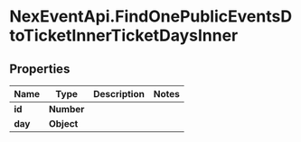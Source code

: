 # NexEventApi.FindOnePublicEventsDtoTicketInnerTicketDaysInner

## Properties

Name | Type | Description | Notes
------------ | ------------- | ------------- | -------------
**id** | **Number** |  | 
**day** | **Object** |  | 



